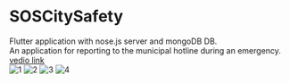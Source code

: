 ﻿# SOSCitySafety <br>
 Flutter application with nose.js server and mongoDB DB. <br>
An application for reporting to the municipal hotline during an emergency.<br>
 [vedio link](https://www.youtube.com/watch?v=_pC4Bz-ZGns)<br>
![1](https://user-images.githubusercontent.com/108418308/210174745-6944cea4-8070-433c-9e4e-d379ebd257e5.png)
![2](https://user-images.githubusercontent.com/108418308/210174813-d0de1c3f-13ad-41dd-9554-3eeba0b2c27c.png)
![3](https://user-images.githubusercontent.com/108418308/210174854-0c467eca-b8ac-4b46-9fdf-453b0fcb3c19.png)
![4](https://user-images.githubusercontent.com/108418308/210174858-3d229b50-55cb-40a6-a127-10cc0b7e73de.png)
